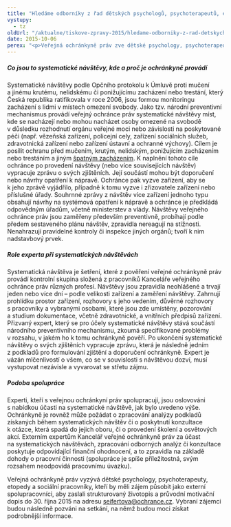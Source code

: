```yaml
---
title: "Hledáme odborníky z řad dětských psychologů, psychoterapeutů, etopedů a sociálních pracovníků"
vystupy:
  - tz
oldUrl: "/aktualne/tiskove-zpravy-2015/hledame-odborniky-z-rad-detskych-psychologu-psychoterapeutu-etopedu-a-socialnich-pracovn"
date: 2015-10-06
perex: "<p>Veřejná ochránkyně práv zve dětské psychology, psychoterapeuty, etopedy a sociální pracovníky ke spolupráci. Hledá odborníky, kteří by měli zájem podílet se na prevenci proti špatnému zacházení s dětmi a nezletilými v zařízeních, v nichž se vykonává ochranná nebo ústavní výchova, zařízeních sociálně-právní ochrany dětí, a dále ve zvláštních dětských zařízeních. Spolupráce se týká konzultací a účasti na provádění systematických návštěv v daných typech zařízení, poradenské, případně školící činnosti. Ochránkyně současně uvítá jakékoliv podněty od veřejnosti, které souvisí s tématem ochrany dětí před špatným zacházením.</p>"
---
```


<!-- imported from the old website -->

<h5>Co jsou to systematické návštěvy, kde a proč je ochránkyně provádí </h5><p>Systematické návštěvy podle Opčního protokolu k Úmluvě proti mučení a jinému krutému, nelidskému či ponižujícímu zacházení nebo trestání, který Česká republika ratifikovala v roce 2006, jsou formou monitoringu zacházení s lidmi v místech omezení svobody. Jako tzv. národní preventivní mechanismus provádí veřejný ochránce práv systematické návštěvy míst, kde se nacházejí nebo mohou nacházet osoby omezené na svobodě v důsledku rozhodnutí orgánu veřejné moci nebo závislosti na poskytované péči (např. vězeňská zařízení, policejní cely, zařízení sociálních služeb, zdravotnická zařízení nebo zařízení ústavní a ochranné výchovy). Cílem je posílit ochranu před mučením, krutým, nelidským, ponižujícím zacházením nebo trestáním a jiným <a href="https://www.ochrance.cz/ochrana-osob-omezenych-na-svobode/provadeni-navstev-zarizeni/co-je-spatne-zachazeni/">špatným zacházením</a>. K naplnění tohoto cíle ochránce po provedení návštěvy (nebo více souvisejících návštěv) vypracuje zprávu o svých zjištěních. Její součástí mohou být doporučení nebo návrhy opatření k nápravě. Ochránce pak vyzve zařízení, aby se k jeho zprávě vyjádřilo, případně k tomu vyzve i zřizovatele zařízení nebo příslušné úřady. Souhrnné zprávy z návštěv více zařízení jednoho typu obsahují návrhy na systémová opatření k nápravě a ochránce je předkládá odpovědným úřadům, včetně ministerstev a vlády. Návštěvy veřejného ochránce práv jsou zaměřeny především preventivně, probíhají podle předem sestaveného plánu návštěv, zpravidla nereagují na stížnosti. Nenahrazují pravidelné kontroly či inspekce jiných orgánů; tvoří k nim nadstavbový prvek.   </p><h5>Role experta při systematických návštěvách </h5><p>Systematická návštěva je šetření, které z pověření veřejné ochránkyně práv provádí kontrolní skupina složená z pracovníků Kanceláře veřejného ochránce práv různých profesí. Návštěvy jsou zpravidla neohlášené a trvají jeden nebo více dní – podle velikosti zařízení a zaměření návštěvy. Zahrnují prohlídku prostor zařízení, rozhovory s jeho vedením, důvěrné rozhovory s pracovníky a vybranými osobami, které jsou zde umístěny, pozorování a studium dokumentace, včetně zdravotnické, a vnitřních předpisů zařízení. Přizvaný expert, který se pro účely systematické návštěvy stává součástí národního preventivního mechanismu, zkoumá specifikované problémy v rozsahu, v jakém ho k tomu ochránkyně pověří. Po ukončení systematické návštěvy o svých zjištěních vypracuje zprávu, která je následně jedním z podkladů pro formulování zjištění a doporučení ochránkyně. Expert je vázán mlčenlivostí o všem, co se v souvislosti s návštěvou dozví, musí vystupovat nezávisle a vyvarovat se střetu zájmu. </p><h5>Podoba spolupráce</h5><p>Experti, kteří s veřejnou ochránkyní práv spolupracují, jsou oslovováni s nabídkou účasti na systematické návštěvě, jak bylo uvedeno výše. Ochránkyně je rovněž může požádat o zpracování analýzy podkladů získaných během systematických návštěv či o poskytnutí konzultace k otázce, která spadá do jejich oboru, či o provedení školení a osvětových akcí. Externím expertům Kancelář veřejné ochránkyně práv za účast na systematických návštěvách, zpracování odborných analýz či konzultace poskytuje odpovídající finanční ohodnocení, a to zpravidla na základě dohody o pracovní činnosti (spolupráce je spíše příležitostná, svým rozsahem neodpovídá<a name="_GoBack"></a> pracovnímu úvazku).</p><p>Veřejná ochránkyně práv vyzývá dětské psychology, psychoterapeuty, etopedy a sociální pracovníky, kteří by měli zájem působit jako externí spolupracovníci, aby zaslali strukturovaný životopis a průvodní motivační dopis do 30. října 2015 na adresu <a href="mailto:seifertova@ochrance.cz">seifertova@ochrance.cz</a>. Vybraní zájemci budou následně pozváni na setkání, na němž budou moci získat podrobnější informace.</p>
